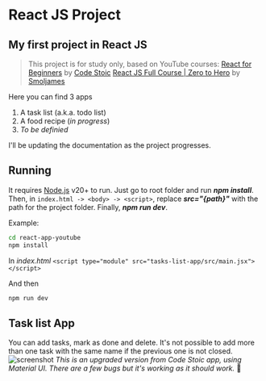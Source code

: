 # React JS Project

## My first project in React JS

> This project is for study only, based on YouTube courses:
> [React for Beginners](https://www.youtube.com/playlist?list=PLSsAz5wf2lkK_ekd0J__44KG6QoXetZza) by [Code Stoic](https://www.youtube.com/@ashutoshpawar)
> [React JS Full Course | Zero to Hero](https://www.youtube.com/watch?v=82PXenL4MGg&t=190s) by [Smoljames](https://smoljames.com/)

Here you can find 3 apps
1. A task list (a.k.a. todo list)
2. A food recipe (_in progress_)
3. _To be definied_ 

I'll be updating the documentation as the project progresses.

## Running
It requires [Node.js](https://nodejs.org/en) v20+ to run. 
Just go to root folder and run **_npm install_**. Then, in `index.html -> <body> -> <script>`, replace **_src="{path}"_** with the path for the project folder. Finally, **_npm run dev_**. 

Example:
```sh
cd react-app-youtube
npm install
```
In _index.html_
`<script type="module" src="tasks-list-app/src/main.jsx"></script>`

And then
```sh
npm run dev
```
## Task list App
You can add tasks, mark as done and delete. It's not possible to add more than one task with the same name if the previous one is not closed. 
![screenshot](https://i.ibb.co/xL1vLR2/Captura-de-tela-de-2024-06-19-12-08-35.png)
_This is an upgraded version from Code Stoic app, using Material UI. There are a few bugs but it's working as it should work._ 🤗